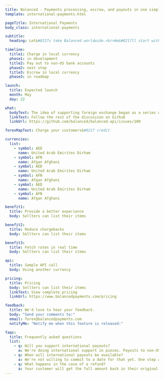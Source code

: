 ```yaml
---
title: Balanced - Payments processing, escrow, and payouts in one simple API | Customers
template: international-payments.html

pageTitle: International Payments
body_class: international-payments

subtitle:
  heading: Let&#8217s take Balanced worldwide.<br>We&#8217ll start with accepting payments in 120+ local currencies.

timeline:
  title1: Charge in local currency
  phase1: in development
  title2: Pay out to non-US bank accounts
  phase2: next step
  title3: Escrow in local currency
  phase3: in roadmap

launch:
  title: Expected launch
  month: May
  day: 22

what:
  bodyText: The idea of supporting foreign exchange began as a series of discussions on our balanced-api Github page. Based on community and customer responses, we’re excited to begin development on this project. Here’s how we envision the feature would work. As always, we appreciate your feedback.
  linkText: Follow the rest of the discussion on Github
  linkUrl: https://github.com/balanced/balanced-api/issues/100

forexMapText: Charge your customers&#8217 credit

currencies:
  list:
    - symbol: AED
      name: United Arab Emirites Dirham
    - symbol: AFN
      name: Afgan Afghani
    - symbol: AED
      name: United Arab Emirites Dirham
    - symbol: AFN
      name: Afgan Afghani
    - symbol: AED
      name: United Arab Emirites Dirham
    - symbol: AFN
      name: Afgan Afghani

benefit1:
  title: Provide a better experience
  body: Sellters can list their items

benefit2:
  title: Reduce chargebacks
  body: Sellters can list their items

benefit3:
  title: Fetch rates in real time
  body: Sellters can list their items

api:
  title: Sample API call
  body: Using another currency

pricing:
  title: Pricing
  body: Sellters can list their items
  linkText: View complete pricing
  linkUrl: https://www.balancedpayments.com/pricing

feedback:
  title: We'd love to hear your feedback.
  body: "Send your comments to:"
  email: forex@balancedpayments.com
  notifyMe: "Notify me when this feature is released:"

faqs:
  title: Frequently asked questions
  list:
    - q: Will you support international payouts?
      a: We're doing international support in pieces. Payouts to non-US bank accounts will come next.
    - q: When will international payouts be available?
      a: We're not willing to commit to a date for that yet. One step at a time.
    - q: What happens in the case of a refund?
      a: Your customer will get the full amount back in their original currency.
---
```

